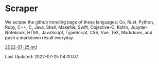 # Scraper

We scrape the github trending page of these languages: Go, Rust, Python, Ruby, C++, C, Java, Shell, Makefile, Swift, Objective-C, Kotlin, Jupyter-Notebook, HTML, JavaScript, TypeScript, CSS, Vue, TeX, Markdown, and push a markdown result everyday.

[2022-07-25.md](https://github.com/yangwenmai/github-trending-backup/blob/master/2022-07-25.md)

Last Updated: 2022-07-25 04:00:07